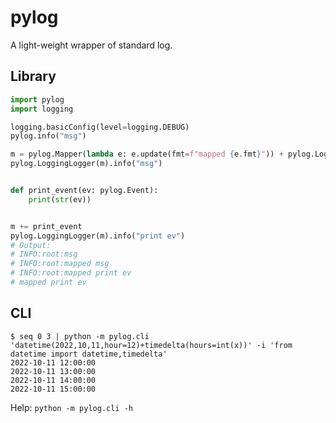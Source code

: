 # pylog

A light-weight wrapper of standard log.

## Library

``` python
import pylog
import logging

logging.basicConfig(level=logging.DEBUG)
pylog.info("msg")

m = pylog.Mapper(lambda e: e.update(fmt=f"mapped {e.fmt}")) + pylog.LoggingLogger.consumer
pylog.LoggingLogger(m).info("msg")


def print_event(ev: pylog.Event):
    print(str(ev))


m += print_event
pylog.LoggingLogger(m).info("print ev")
# Output:
# INFO:root:msg
# INFO:root:mapped msg
# INFO:root:mapped print ev
# mapped print ev
```

## CLI

``` shell
$ seq 0 3 | python -m pylog.cli 'datetime(2022,10,11,hour=12)+timedelta(hours=int(x))' -i 'from datetime import datetime,timedelta'
2022-10-11 12:00:00
2022-10-11 13:00:00
2022-10-11 14:00:00
2022-10-11 15:00:00
```

Help: `python -m pylog.cli -h`

